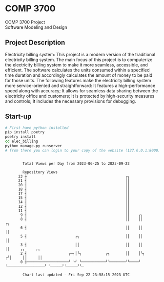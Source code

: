 # COMP 3700
COMP 3700 Project  
Software Modeling and Design
## Project Description
Electricity billing system: This project is a modern version of the traditional electricity billing system. The main focus of this project is to computerize the electricity billing system to make it more seamless, accessible, and efficient. The software calculates the units consumed within a specified time duration and accordingly calculates the amount of money to be paid for those units. The following features make the electricity billing system more service-oriented and straightforward: It features a high-performance speed along with accuracy; It allows for seamless data sharing between the electricity office and customers; It is protected by high-security measures and controls; It includes the necessary provisions for debugging.

## Start-up
```bash
# First have python installed
pip install poetry
poetry install
cd elec_billing
python manage.py runserver
# from there you can login to your copy of the website (127.0.0.1:8000), default creds are admin/admin
```

```

        Total Views per Day from 2023-06-25 to 2023-09-22

        Repository Views
      23 ┼                                             ╭╮
      21 ┤                                             ││
      20 ┤                                             ││
      18 ┤                                             ││
      17 ┤                                             ││
      15 ┤                                             ││
      14 ┤                                             ││
      12 ┤                                             ││
      11 ┤                                             ││
       9 ┤                                             ││    ╭╮
       8 ┤                                             ││    ││                   ╭╮
       6 ┤                                             ││    ││                   ││
       5 ┤                      ╭╮                     ││    ││                   ││
       3 ┤                      ││                     ││    ││                   ││     ╭╮     ╭╮
       2 ┤                   ╭─╮│╰╮           ╭╮       ││    │╰╮                 ╭╯│     ││     ││
       0 ┼───────────────────╯ ╰╯ ╰───────────╯╰───────╯╰────╯ ╰─────────────────╯ ╰─────╯╰─────╯╰─

        Chart last updated - Fri Sep 22 23:58:15 2023 UTC
        
```
